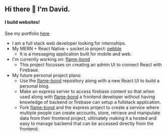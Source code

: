 ## Hi there 👋 I'm David.
#### I build websites!

See my portfolio [here](https://davidsling.in)

- I am a full stack web developer looking for internships.
- My MERN + React Native + socket.io project: [pebble](https://github.com/david-sling/pebble)
  - It is a messaging application built for mobile and web.
- I'm currently working on: [flame-bond](https://github.com/david-sling/flame-bond)
  - This project focusses on creating an admin UI to connect React with Firebase.
- My future personal project plans:
    - Use the [flame-bond](https://github.com/david-sling/flame-bond) repository along with a new React UI to build a personal blog.
    - Make an express server to access firebase content so that when used along with [flame-bond](https://github.com/david-sling/flame-bond) a frontend developer without having knowledge of backend or firebase can setup a fullstack application.
    - Fork [flame-bond](https://github.com/david-sling/flame-bond) and the express project to create a service where multiple people can create accounts, store, retrieve and manipulate data from their frontend project, ultimately making it a hosted and easy to manage backend that can be accessed directly from the frontend.
